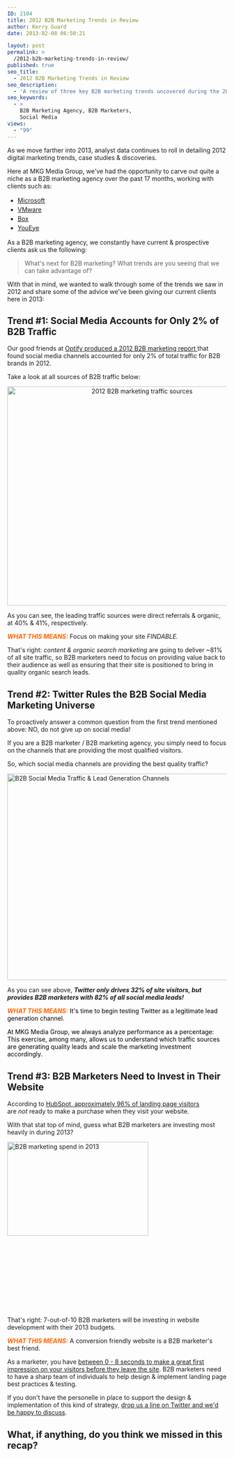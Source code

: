 ```yaml
---
ID: 2104
title: 2012 B2B Marketing Trends in Review
author: Kerry Guard
date: 2013-02-08 06:50:21

layout: post
permalink: >
  /2012-b2b-marketing-trends-in-review/
published: true
seo_title:
  - 2012 B2B Marketing Trends in Review
seo_description:
  - 'A review of three key B2B marketing trends uncovered during the 2012 calendar year: referral sources, the role of social media & the value of a good website.'
seo_keywords:
  - >
    B2B Marketing Agency, B2B Marketers,
    Social Media
views:
  - "99"
---
```

As we move farther into 2013, analyst data continues to roll in detailing 2012 digital marketing trends, case studies &amp; discoveries.

Here at MKG Media Group, we've had the opportunity to carve out quite a niche as a B2B marketing agency over the past 17 months, working with clients such as:
<ul>
	<li><a href="http://microsoft.com" target="_blank"><span style="line-height: 1.5em;">Microsoft</span></a></li>
	<li><a href="http://vmware.com" target="_blank"><span style="line-height: 1.5em;">VMware</span></a></li>
	<li><a href="http://box.com" target="_blank"><span style="line-height: 1.5em;">Box</span></a></li>
	<li><a href="http://youeye.com" target="_blank"><span style="line-height: 1.5em;">YouEye</span></a></li>
</ul>
As a B2B marketing agency, we constantly have current &amp; prospective clients ask us the following:
<blockquote>What's next for B2B marketing? What trends are you seeing that we can take advantage of?</blockquote>
With that in mind, we wanted to walk through some of the trends we saw in 2012 and share some of the advice we've been giving our current clients here in 2013:
<h2>Trend #1: Social Media Accounts for Only 2% of B2B Traffic</h2>
Our good friends at <a href="http://www.optify.net/wp-content/uploads/2013/01/Optify-2012-B2B-Marketing-Benchmark-Report.pdf" target="_blank">Optify produced a 2012 B2B marketing report </a>that found social media channels accounted for only 2% of total traffic for B2B brands in 2012.

Take a look at all sources of B2B traffic below:
<p style="text-align: center;"><a href="http://mkgmediagroup.com/wp-content/uploads/2013/02/2012-B2B-Traffic-Sources.jpeg"><img class=" wp-image-2106 aligncenter" alt="2012 B2B marketing traffic sources" src="http://mkgmediagroup.com/wp-content/uploads/2013/02/2012-B2B-Traffic-Sources.jpeg" width="603" height="502" /></a></p>
As you can see, the leading traffic sources were direct referrals &amp; organic, at 40% &amp; 41%, respectively.

<em><strong><span style="color: #ff6600;">WHAT THIS MEANS:</span></strong> </em>Focus on making your site <em>FINDABLE. </em>

That's right: <em>content &amp; organic search marketing</em> are going to deliver ~81% of all site traffic, so B2B marketers need to focus on providing value back to their audience as well as ensuring that their site is positioned to bring in quality organic search leads.
<h2>Trend #2: Twitter Rules the B2B Social Media Marketing Universe</h2>
To proactively answer a common question from the first trend mentioned above: NO, do not give up on social media!

If you are a B2B marketer / B2B marketing agency, you simply need to focus on the channels that are providing the most qualified visitors.

So, which social media channels are providing the best quality traffic?

<a href="http://mkgmediagroup.com/wp-content/uploads/2013/02/B2B-Traffic-and-Lead-Gen.png"><img class="wp-image-2108 aligncenter" alt="B2B Social Media Traffic &amp; Lead Generation Channels" src="http://mkgmediagroup.com/wp-content/uploads/2013/02/B2B-Traffic-and-Lead-Gen.png" width="747" height="473" /></a>

As you can see above, <em><strong>Twitter only drives 32% of site visitors, but provides B2B marketers with 82% of all social media leads!</strong></em>

<span style="color: #ff6600;"><em><strong>WHAT THIS MEANS:</strong></em><span style="color: #000000;"> It's time to begin testing Twitter as a legitimate lead generation channel.</span></span>

<span style="color: #ff6600;"><span style="color: #000000;">At MKG Media Group, we always analyze performance as a percentage: This exercise, among many, allows us to understand which traffic sources are generating quality leads and scale the marketing investment accordingly.</span></span>
<h2>Trend #3: B2B Marketers Need to Invest in Their Website</h2>
According to <a href="http://blog.hubspot.com/blog/tabid/6307/bid/31097/12-Critical-Elements-Every-Homepage-Must-Have-Infographic.aspx" target="_blank">HubSpot, approximately 96% of landing page visitors</a> are <em>not </em>ready to make a purchase when they visit your website.

With that stat top of mind, guess what B2B marketers are investing most heavily in during 2013?

<a href="http://mkgmediagroup.com/wp-content/uploads/2013/02/Digital-Marketing-Tactical-Spend-2013.gif"><img class="alignleft size-full wp-image-2110" alt="B2B marketing spend in 2013" src="http://mkgmediagroup.com/wp-content/uploads/2013/02/Digital-Marketing-Tactical-Spend-2013.gif" width="324" height="215" /></a>

&nbsp;

&nbsp;

&nbsp;

&nbsp;

&nbsp;
<h2></h2>
That's right: 7-out-of-10 B2B marketers will be investing in website development with their 2013 budgets.

<span style="color: #ff6600;"><em><strong>WHAT THIS MEANS:</strong></em> </span>A conversion friendly website is a B2B marketer's best friend.

As a marketer, you have <a href="http://blog.kissmetrics.com/what-converting-websites-do/" target="_blank">between 0 - 8 seconds to make a great first impression on your visitors before they leave the site</a>. B2B marketers need to have a sharp team of individuals to help design &amp; implement landing page best practices &amp; testing.

If you don't have the personelle in place to support the design &amp; implementation of this kind of strategy, <a href="http://twitter.com/mkgmediagroup" target="_blank">drop us a line on Twitter and we'd be happy to discuss</a>.
<h2>What, if anything, do you think we missed in this recap?</h2>
&nbsp;